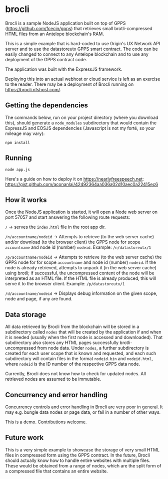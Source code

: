 # brocli
Brocli is a sample NodeJS application built on top of GPPS (https://github.com/fcecin/gpps) that retrieves small brotli-compressed HTML files from an Antelope blockchain's RAM.

This is a simple example that is hard-coded to use 0rigin's UX Network API server and to use the datastoreutx GPPS smart contract. The code can be easily changed to connect to any Antelope blockchain and to use any deployment of the GPPS contract code.

The application was built with the ExpressJS framework.

Deploying this into an actual webhost or cloud service is left as an exercise to the reader. There may be a deployment of Brocli running on https://brocli.nfshost.com/.

## Getting the dependencies

The commands below, run on your project directory (where you download this), should generate a `node_modules` subdirectory that would contain the ExpressJS and EOSJS dependencies (Javascript is not my forté, so your mileage may vary):

```
npm install
```

## Running

```
node app.js
```

Here's a guide on how to deploy it on https://nearlyfreespeech.net: https://gist.github.com/aconanlai/42492364aa036a02d10aec0a22415ec6

## How it works

Once the NodeJS application is started, it will open a Node web server on port 57057 and start answering the following route requests:

`/` -> serves the `index.html` file in the root app dir.

`/n/accountname/nodeid` -> Attempts to retrieve (to the web server cache) and/or download (to the browser client) the GPPS node for scope `accountname` and node id (number) `nodeid`. Example: `/n/datastoreutx/1`

`/p/accountname/nodeid` -> Attempts to retrieve (to the web server cache) the GPPS node for for scope `accountname` and node id (number) `nodeid`. If the node is already retrieved, attempts to unpack it (in the web server cache) using brotli; if successful, the uncompressed content of the node will be interpreted as an HTML file. If the HTML file is already produced, this will serve it to the browser client. Example: `/p/datastoreutx/1`

`/d/accountname/nodeid` -> Displays debug information on the given scope, node and page, if any are found.

## Data storage

All data retrieved by Brocli from the blockchain will be stored in a subdirectory called `nodes` that will be created by the application if and when it is needed (usually when the first node is accessed and downloaded). That subdirectory also stores any HTML pages successfully brotli-uncompressed from node data. Under `nodes`, a further subdirectory is created for each user scope that is known and requested, and each such subdirectory will contain files in the format `nodeid.bin` and `nodeid.html`, where `nodeid` is the ID number of the respective GPPS data node.

Currently, Brocli does not know how to check for updated nodes. All retrieved nodes are assumed to be immutable.

## Concurrency and error handling

Concurrency controls and error handling in Brocli are very poor in general. It may e.g. bungle data nodes or page data, or fail in a number of other ways.

This is a demo. Contributions welcome.

## Future work

This is a very simple example to showcase the storage of very small HTML files in compressed form using the GPPS contract. In the future, Brocli should actually know how to handle entire websites with multiple files. These would be obtained from a range of nodes, which are the split form of a compressed file that contains an entire website.


